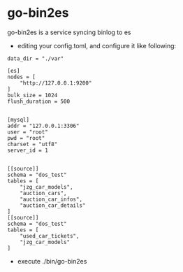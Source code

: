 # go-bin2es

go-bin2es is a service syncing binlog to es

+ editing your config.toml, and configure it like following:

```
data_dir = "./var"

[es]
nodes = [
	"http://127.0.0.1:9200"
]
bulk_size = 1024
flush_duration = 500


[mysql]
addr = "127.0.0.1:3306"
user = "root"
pwd = "root"
charset = "utf8"
server_id = 1


[[source]]
schema = "dos_test"
tables = [
	"jzg_car_models",
	"auction_cars",
	"auction_car_infos",
	"auction_car_details"
]
[[source]]
schema = "dos_test"
tables = [
	"used_car_tickets",
	"jzg_car_models"
]

```
+ execute  ./bin/go-bin2es